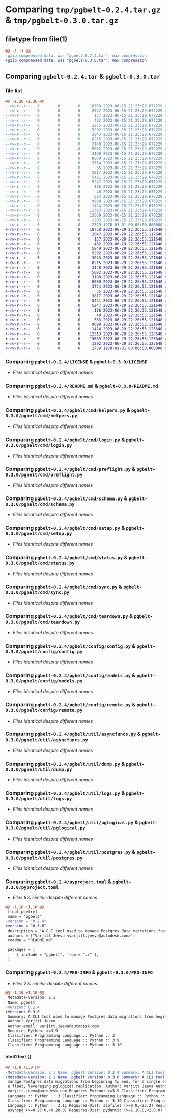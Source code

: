 # Comparing `tmp/pgbelt-0.2.4.tar.gz` & `tmp/pgbelt-0.3.0.tar.gz`

## filetype from file(1)

```diff
@@ -1 +1 @@
-gzip compressed data, was "pgbelt-0.2.4.tar", max compression
+gzip compressed data, was "pgbelt-0.3.0.tar", max compression
```

## Comparing `pgbelt-0.2.4.tar` & `pgbelt-0.3.0.tar`

### file list

```diff
@@ -1,26 +1,26 @@
--rw-r--r--   0        0        0    10758 2023-06-15 21:23:29.672229 pgbelt-0.2.4/LICENSE
--rw-r--r--   0        0        0     2047 2023-06-15 21:23:29.672229 pgbelt-0.2.4/README.md
--rw-r--r--   0        0        0      137 2023-06-15 21:23:29.672229 pgbelt-0.2.4/pgbelt/__init__.py
--rw-r--r--   0        0        0      462 2023-06-15 21:23:29.672229 pgbelt-0.2.4/pgbelt/cmd/__init__.py
--rw-r--r--   0        0        0     2275 2023-06-15 21:23:29.672229 pgbelt-0.2.4/pgbelt/cmd/convenience.py
--rw-r--r--   0        0        0     5292 2023-06-15 21:23:29.672229 pgbelt-0.2.4/pgbelt/cmd/helpers.py
--rw-r--r--   0        0        0     3043 2023-06-15 21:23:29.672229 pgbelt-0.2.4/pgbelt/cmd/login.py
--rw-r--r--   0        0        0     8215 2023-06-15 21:23:29.672229 pgbelt-0.2.4/pgbelt/cmd/preflight.py
--rw-r--r--   0        0        0     3148 2023-06-15 21:23:29.672229 pgbelt-0.2.4/pgbelt/cmd/schema.py
--rw-r--r--   0        0        0     5082 2023-06-15 21:23:29.672229 pgbelt-0.2.4/pgbelt/cmd/setup.py
--rw-r--r--   0        0        0     3190 2023-06-15 21:23:29.672229 pgbelt-0.2.4/pgbelt/cmd/status.py
--rw-r--r--   0        0        0     8080 2023-06-15 21:23:29.672229 pgbelt-0.2.4/pgbelt/cmd/sync.py
--rw-r--r--   0        0        0     3754 2023-06-15 21:23:29.672229 pgbelt-0.2.4/pgbelt/cmd/teardown.py
--rw-r--r--   0        0        0       35 2023-06-15 21:23:29.676229 pgbelt-0.2.4/pgbelt/config/__init__.py
--rw-r--r--   0        0        0     3817 2023-06-15 21:23:29.676229 pgbelt-0.2.4/pgbelt/config/config.py
--rw-r--r--   0        0        0     5421 2023-06-15 21:23:29.676229 pgbelt-0.2.4/pgbelt/config/models.py
--rw-r--r--   0        0        0     5247 2023-06-15 21:23:29.676229 pgbelt-0.2.4/pgbelt/config/remote.py
--rw-r--r--   0        0        0      186 2023-06-15 21:23:29.676229 pgbelt-0.2.4/pgbelt/main.py
--rw-r--r--   0        0        0       40 2023-06-15 21:23:29.676229 pgbelt-0.2.4/pgbelt/util/__init__.py
--rw-r--r--   0        0        0      583 2023-06-15 21:23:29.676229 pgbelt-0.2.4/pgbelt/util/asyncfuncs.py
--rw-r--r--   0        0        0     9698 2023-06-15 21:23:29.676229 pgbelt-0.2.4/pgbelt/util/dump.py
--rw-r--r--   0        0        0     1424 2023-06-15 21:23:29.676229 pgbelt-0.2.4/pgbelt/util/logs.py
--rw-r--r--   0        0        0    12313 2023-06-15 21:23:29.676229 pgbelt-0.2.4/pgbelt/util/pglogical.py
--rw-r--r--   0        0        0    13669 2023-06-15 21:23:29.676229 pgbelt-0.2.4/pgbelt/util/postgres.py
--rw-r--r--   0        0        0     1202 2023-06-15 21:23:29.676229 pgbelt-0.2.4/pyproject.toml
--rw-r--r--   0        0        0     2779 1970-01-01 00:00:00.000000 pgbelt-0.2.4/PKG-INFO
+-rw-r--r--   0        0        0    10758 2023-06-29 22:26:55.117648 pgbelt-0.3.0/LICENSE
+-rw-r--r--   0        0        0     2047 2023-06-29 22:26:55.117648 pgbelt-0.3.0/README.md
+-rw-r--r--   0        0        0      137 2023-06-29 22:26:55.121648 pgbelt-0.3.0/pgbelt/__init__.py
+-rw-r--r--   0        0        0      462 2023-06-29 22:26:55.121648 pgbelt-0.3.0/pgbelt/cmd/__init__.py
+-rw-r--r--   0        0        0     5849 2023-06-29 22:26:55.121648 pgbelt-0.3.0/pgbelt/cmd/convenience.py
+-rw-r--r--   0        0        0     5292 2023-06-29 22:26:55.121648 pgbelt-0.3.0/pgbelt/cmd/helpers.py
+-rw-r--r--   0        0        0     3043 2023-06-29 22:26:55.121648 pgbelt-0.3.0/pgbelt/cmd/login.py
+-rw-r--r--   0        0        0     8215 2023-06-29 22:26:55.121648 pgbelt-0.3.0/pgbelt/cmd/preflight.py
+-rw-r--r--   0        0        0     3148 2023-06-29 22:26:55.121648 pgbelt-0.3.0/pgbelt/cmd/schema.py
+-rw-r--r--   0        0        0     5082 2023-06-29 22:26:55.121648 pgbelt-0.3.0/pgbelt/cmd/setup.py
+-rw-r--r--   0        0        0     3190 2023-06-29 22:26:55.121648 pgbelt-0.3.0/pgbelt/cmd/status.py
+-rw-r--r--   0        0        0     8080 2023-06-29 22:26:55.121648 pgbelt-0.3.0/pgbelt/cmd/sync.py
+-rw-r--r--   0        0        0     3754 2023-06-29 22:26:55.121648 pgbelt-0.3.0/pgbelt/cmd/teardown.py
+-rw-r--r--   0        0        0       35 2023-06-29 22:26:55.121648 pgbelt-0.3.0/pgbelt/config/__init__.py
+-rw-r--r--   0        0        0     3817 2023-06-29 22:26:55.121648 pgbelt-0.3.0/pgbelt/config/config.py
+-rw-r--r--   0        0        0     5421 2023-06-29 22:26:55.121648 pgbelt-0.3.0/pgbelt/config/models.py
+-rw-r--r--   0        0        0     5247 2023-06-29 22:26:55.121648 pgbelt-0.3.0/pgbelt/config/remote.py
+-rw-r--r--   0        0        0      186 2023-06-29 22:26:55.121648 pgbelt-0.3.0/pgbelt/main.py
+-rw-r--r--   0        0        0       40 2023-06-29 22:26:55.121648 pgbelt-0.3.0/pgbelt/util/__init__.py
+-rw-r--r--   0        0        0      583 2023-06-29 22:26:55.121648 pgbelt-0.3.0/pgbelt/util/asyncfuncs.py
+-rw-r--r--   0        0        0     9698 2023-06-29 22:26:55.121648 pgbelt-0.3.0/pgbelt/util/dump.py
+-rw-r--r--   0        0        0     1424 2023-06-29 22:26:55.125648 pgbelt-0.3.0/pgbelt/util/logs.py
+-rw-r--r--   0        0        0    12313 2023-06-29 22:26:55.125648 pgbelt-0.3.0/pgbelt/util/pglogical.py
+-rw-r--r--   0        0        0    13669 2023-06-29 22:26:55.125648 pgbelt-0.3.0/pgbelt/util/postgres.py
+-rw-r--r--   0        0        0     1202 2023-06-29 22:26:55.125648 pgbelt-0.3.0/pyproject.toml
+-rw-r--r--   0        0        0     2779 1970-01-01 00:00:00.000000 pgbelt-0.3.0/PKG-INFO
```

### Comparing `pgbelt-0.2.4/LICENSE` & `pgbelt-0.3.0/LICENSE`

 * *Files identical despite different names*

### Comparing `pgbelt-0.2.4/README.md` & `pgbelt-0.3.0/README.md`

 * *Files identical despite different names*

### Comparing `pgbelt-0.2.4/pgbelt/cmd/helpers.py` & `pgbelt-0.3.0/pgbelt/cmd/helpers.py`

 * *Files identical despite different names*

### Comparing `pgbelt-0.2.4/pgbelt/cmd/login.py` & `pgbelt-0.3.0/pgbelt/cmd/login.py`

 * *Files identical despite different names*

### Comparing `pgbelt-0.2.4/pgbelt/cmd/preflight.py` & `pgbelt-0.3.0/pgbelt/cmd/preflight.py`

 * *Files identical despite different names*

### Comparing `pgbelt-0.2.4/pgbelt/cmd/schema.py` & `pgbelt-0.3.0/pgbelt/cmd/schema.py`

 * *Files identical despite different names*

### Comparing `pgbelt-0.2.4/pgbelt/cmd/setup.py` & `pgbelt-0.3.0/pgbelt/cmd/setup.py`

 * *Files identical despite different names*

### Comparing `pgbelt-0.2.4/pgbelt/cmd/status.py` & `pgbelt-0.3.0/pgbelt/cmd/status.py`

 * *Files identical despite different names*

### Comparing `pgbelt-0.2.4/pgbelt/cmd/sync.py` & `pgbelt-0.3.0/pgbelt/cmd/sync.py`

 * *Files identical despite different names*

### Comparing `pgbelt-0.2.4/pgbelt/cmd/teardown.py` & `pgbelt-0.3.0/pgbelt/cmd/teardown.py`

 * *Files identical despite different names*

### Comparing `pgbelt-0.2.4/pgbelt/config/config.py` & `pgbelt-0.3.0/pgbelt/config/config.py`

 * *Files identical despite different names*

### Comparing `pgbelt-0.2.4/pgbelt/config/models.py` & `pgbelt-0.3.0/pgbelt/config/models.py`

 * *Files identical despite different names*

### Comparing `pgbelt-0.2.4/pgbelt/config/remote.py` & `pgbelt-0.3.0/pgbelt/config/remote.py`

 * *Files identical despite different names*

### Comparing `pgbelt-0.2.4/pgbelt/util/asyncfuncs.py` & `pgbelt-0.3.0/pgbelt/util/asyncfuncs.py`

 * *Files identical despite different names*

### Comparing `pgbelt-0.2.4/pgbelt/util/dump.py` & `pgbelt-0.3.0/pgbelt/util/dump.py`

 * *Files identical despite different names*

### Comparing `pgbelt-0.2.4/pgbelt/util/logs.py` & `pgbelt-0.3.0/pgbelt/util/logs.py`

 * *Files identical despite different names*

### Comparing `pgbelt-0.2.4/pgbelt/util/pglogical.py` & `pgbelt-0.3.0/pgbelt/util/pglogical.py`

 * *Files identical despite different names*

### Comparing `pgbelt-0.2.4/pgbelt/util/postgres.py` & `pgbelt-0.3.0/pgbelt/util/postgres.py`

 * *Files identical despite different names*

### Comparing `pgbelt-0.2.4/pyproject.toml` & `pgbelt-0.3.0/pyproject.toml`

 * *Files 8% similar despite different names*

```diff
@@ -1,10 +1,10 @@
 [tool.poetry]
 name = "pgbelt"
-version = "0.2.4"
+version = "0.3.0"
 description = "A CLI tool used to manage Postgres data migrations from beginning to end, for a single database or a fleet, leveraging pglogical replication."
 authors = ["Varjitt Jeeva <varjitt.jeeva@autodesk.com>"]
 readme = "README.md"
 
 packages = [
     { include = "pgbelt", from = "./" },
 ]
```

### Comparing `pgbelt-0.2.4/PKG-INFO` & `pgbelt-0.3.0/PKG-INFO`

 * *Files 2% similar despite different names*

```diff
@@ -1,10 +1,10 @@
 Metadata-Version: 2.1
 Name: pgbelt
-Version: 0.2.4
+Version: 0.3.0
 Summary: A CLI tool used to manage Postgres data migrations from beginning to end, for a single database or a fleet, leveraging pglogical replication.
 Author: Varjitt Jeeva
 Author-email: varjitt.jeeva@autodesk.com
 Requires-Python: >=3.9
 Classifier: Programming Language :: Python :: 3
 Classifier: Programming Language :: Python :: 3.9
 Classifier: Programming Language :: Python :: 3.10
```

#### html2text {}

```diff
@@ -1,8 +1,8 @@
-Metadata-Version: 2.1 Name: pgbelt Version: 0.2.4 Summary: A CLI tool used to
+Metadata-Version: 2.1 Name: pgbelt Version: 0.3.0 Summary: A CLI tool used to
 manage Postgres data migrations from beginning to end, for a single database or
 a fleet, leveraging pglogical replication. Author: Varjitt Jeeva Author-email:
 varjitt.jeeva@autodesk.com Requires-Python: >=3.9 Classifier: Programming
 Language :: Python :: 3 Classifier: Programming Language :: Python :: 3.9
 Classifier: Programming Language :: Python :: 3.10 Classifier: Programming
 Language :: Python :: 3.11 Requires-Dist: aiofiles (>=0.8,<23.2) Requires-Dist:
 asyncpg (>=0.27.0,<0.28.0) Requires-Dist: pydantic (>=1.10.0,<2.0.0) Requires-
```

